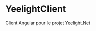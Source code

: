 # YeelightClient
Client Angular pour le projet [Yeelight.Net](https://github.com/jbval/Yeelight.net)

